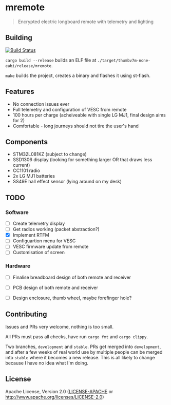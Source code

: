 #  mremote
> Encrypted electric longboard remote with telemetry and lighting

## Building
[![Build Status](https://travis-ci.org/chocol4te/mremote.svg?branch=master)](https://travis-ci.org/chocol4te/mremote)

```cargo build --release``` builds an ELF file at ```./target/thumbv7m-none-eabi/release/mremote```.

```make``` builds the project, creates a binary and flashes it using st-flash.

## Features
* No connection issues ever
* Full telemetry and configuration of VESC from remote
* 100 hours per charge (acheiveable with single LG MJ1, final design aims for 2)
* Comfortable - long journeys should not tire the user's hand

## Components
* STM32L081KZ (subject to change)
* SSD1306 display (looking for something larger OR that draws less current)
* CC1101 radio
* 2x LG MJ1 batteries
* SS49E hall effect sensor (lying around on my desk)

## TODO
### Software 
- [ ] Create telemetry display
- [ ] Get radios working (packet abstraction?)
- [x] Implement RTFM
- [ ] Configuartion menu for VESC
- [ ] VESC firmware update from remote
- [ ] Customisation of screen

### Hardware
- [ ] Finalise breadboard design of both remote and receiver
- [ ] PCB design of both remote and receiver
- [ ] Design enclosure, thumb wheel, maybe forefinger hole?


## Contributing

Issues and PRs very welcome, nothing is too small.

All PRs must pass all checks, have run `cargo fmt` and `cargo clippy`.

Two branches, `development` and `stable`. PRs get merged into `development`, and after a few weeks of real world use by multiple people can be merged into `stable` where it becomes a new release. This is all likely to change because I have no idea what I'm doing.

## License
Apache License, Version 2.0 ([LICENSE-APACHE](LICENSE-APACHE) or
  http://www.apache.org/licenses/LICENSE-2.0)
